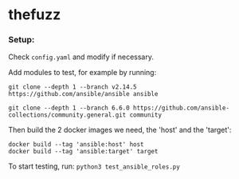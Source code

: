 # thefuzz

### Setup:

Check `config.yaml` and modify if necessary.

Add modules to test, for example by running:
```
git clone --depth 1 --branch v2.14.5 https://github.com/ansible/ansible ansible
```
```
git clone --depth 1 --branch 6.6.0 https://github.com/ansible-collections/community.general.git community
```

Then build the 2 docker images we need, the 'host' and the 'target':
```
docker build --tag 'ansible:host' host
docker build --tag 'ansible:target' target
```

To start testing, run: `python3 test_ansible_roles.py`
